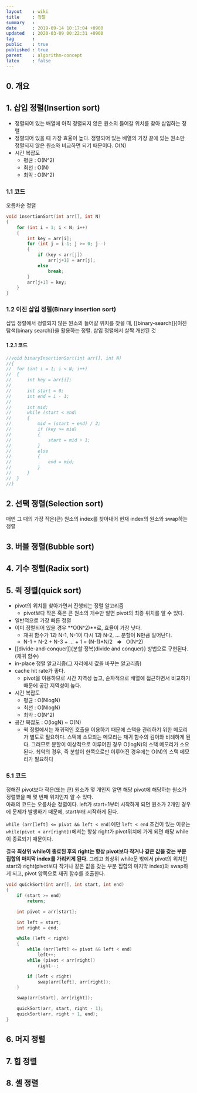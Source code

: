 ```yaml
---
layout    : wiki
title     : 정렬
summary   : 
date      : 2019-09-14 10:17:04 +0900
updated   : 2020-03-09 00:22:31 +0900
tag       : 
public    : true
published : true
parent    : algorithm-concept
latex     : false
---
```


## 0. 개요

## 1. 삽입 정렬(Insertion sort)
- 정렬되어 있는 배열에 아직 정렬되지 않은 원소의 들어갈 위치를 찾아 삽입하는 정렬  
- 정렬되어 있을 때 가장 효율이 높다. 정렬되어 있는 배열의 가장 끝에 있는 원소만 정렬되지 않은 원소와 비교하면 되기 때문이다. O(N)
- 시간 복잡도
	- 평균 : O(N^2)
	- 최선 : O(N)
	- 최악 : O(N^2)

### 1.1 코드
오름차순 정렬
```{.cpp .numberLines}
void insertionSort(int arr[], int N)
{
	for (int i = 1; i < N; i++)
	{
		int key = arr[i];
		for (int j = i-1; j >= 0; j--)
		{
			if (key < arr[j])
				arr[j+1] = arr[j];
			else
				break;
		}
		arr[j+1] = key;
	}
}
```

### 1.2 이진 삽입 정렬(Binary insertion sort)
삽입 정렬에서 정렬되지 않은 원소의 들어갈 위치를 찾을 때, [[binary-search]]{이진 탐색(binary search)}을 활용하는 정렬. 삽입 정렬에서 살짝 개선된 것  

#### 1.2.1 코드
```{.cpp .numberLines}
//void binaryInsertionSort(int arr[], int N)
//{
//	for (int i = 1; i < N; i++)
//	{
//		int key = arr[i];
//		
//		int start = 0;
//		int end = i - 1;
//	
//		int mid;
//		while (start < end)
//		{
//			mid = (start + end) / 2;
//			if (key >= mid)
//			{
//				start = mid + 1;
//			}
//			else
//			{
//				end = mid;
//			}
//		}
//	}
//}
```

## 2. 선택 정렬(Selection sort)
매번 그 때의 가장 작은(큰) 원소의 index를 찾아내어 현재 index의 원소와 swap하는 정렬

## 3. 버블 정렬(Bubble sort)

## 4. 기수 정렬(Radix sort)

## 5. 퀵 정렬(quick sort)
- pivot의 위치를 찾아가면서 진행되는 정렬 알고리즘
	- pivot보다 작은 혹은 큰 원소의 개수만 알면 pivot의 최종 위치를 알 수 있다.  
- 일반적으로 가장 빠른 정렬
- 이미 정렬되어 있을 경우 **O(N^2)**로, 효율이 가장 낮다. 
	- 재귀 함수가 1과 N-1, N-1이 다시 1과 N-2, ... 분할이 N만큼 일어난다. 
	- N-1 + N-2 + N-3 + ... + 1 = (N-1)*N/2 &nbsp; **=>** &nbsp; O(N^2)
- [[divide-and-conquer]]{분할 정복(divide and conquer)} 방법으로 구현된다.(재귀 함수)
- in-place 정렬 알고리즘(그 자리에서 값을 바꾸는 알고리즘)
- cache hit rate가 좋다.
  - pivot을 이용하므로 시간 지역성 높고, 순차적으로 배열에 접근하면서 비교하기 때문에 공간 지역성이 높다.
- 시간 복잡도
	- 평균 : O(NlogN)
	- 최선 : O(NlogN)
	- 최악 : O(N^2)
- 공간 복잡도 : O(logN) ~ O(N)
	- 퀵 정렬에서는 재귀적인 호출을 이용하기 때문에 스택을 관리하기 위한 메모리가 별도로 필요하다. 스택에 소모되는 메모리는 재귀 함수의 깊이와 비례하게 된다. 그러므로 분할이 이상적으로 이루어진 경우 O(logN)의 스택 메모리가 소요된다. 최악의 경우, 즉 분할이 한쪽으로만 이루어진 경우에는 O(N)의 스택 메모리가 필요하다


### 5.1 코드
정해진 pivot보다 작은(또는 큰) 원소가 몇 개인지 알면 해당 pivot에 해당하는 원소가 정렬했을 때 몇 번째 위치인지 알 수 있다.  
아래의 코드는 오름차순 정렬이다.
left가 start+1부터 시작하게 되면 원소가 2개인 경우에 문제가 발생하기 때문에, start부터 시작하게 된다.  

`while (arr[left] <= pivot && left < end)`에만 `left < end` 조건이 있는 이유는 `while(pivot < arr[right])`에서는 항상 right가 pivot위치에 가게 되면 해당 while이 종료되기 때문이다.  

결국 **최상위 while이 종료된 후의 right는 항상 pivot보다 작거나 같은 값을 갖는 부분 집합의 마지막 index를 가리키게 된다.**
그리고 최상위 while문 밖에서 pivot의 위치인 start와 right(pivot보다 작거나 같은 값을 갖는 부분 집합의 마지막 index)와 swap하게 되고, pivot 양쪽으로 재귀 함수를 호출한다.

```{.cpp .numberLines}
void quickSort(int arr[], int start, int end)
{
	if (start >= end)
		return;

	int pivot = arr[start];

	int left = start;
	int right = end;

	while (left < right)
	{
		while (arr[left] <= pivot && left < end)
			left++;
		while (pivot < arr[right])
			right--;

		if (left < right)
			swap(arr[left], arr[right]);
	}

	swap(arr[start], arr[right]);

	quickSort(arr, start, right - 1);
	quickSort(arr, right + 1, end);
}
```

## 6. 머지 정렬

## 7. 힙 정렬

## 8. 셸 정렬


